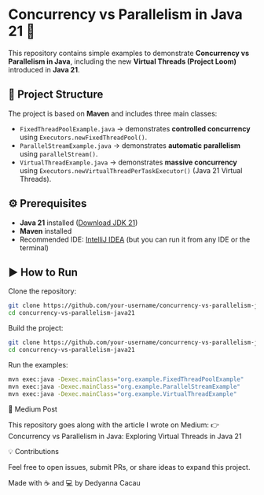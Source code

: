 # Concurrency vs Parallelism in Java 21 🚀

This repository contains simple examples to demonstrate **Concurrency vs Parallelism in Java**, including the new **Virtual Threads (Project Loom)** introduced in **Java 21**.

## 📂 Project Structure

The project is based on **Maven** and includes three main classes:

- `FixedThreadPoolExample.java` → demonstrates **controlled concurrency** using `Executors.newFixedThreadPool()`.
- `ParallelStreamExample.java` → demonstrates **automatic parallelism** using `parallelStream()`.
- `VirtualThreadExample.java` → demonstrates **massive concurrency** using `Executors.newVirtualThreadPerTaskExecutor()` (Java 21 Virtual Threads).

## ⚙️ Prerequisites

- **Java 21** installed ([Download JDK 21](https://jdk.java.net/21/))  
- **Maven** installed  
- Recommended IDE: [IntelliJ IDEA](https://www.jetbrains.com/idea/) (but you can run it from any IDE or the terminal)  

## ▶️ How to Run

Clone the repository:

```bash
git clone https://github.com/your-username/concurrency-vs-parallelism-java21.git
cd concurrency-vs-parallelism-java21
```

Build the project:
```bash
git clone https://github.com/your-username/concurrency-vs-parallelism-java21.git
cd concurrency-vs-parallelism-java21
```

Run the examples:
```bash
mvn exec:java -Dexec.mainClass="org.example.FixedThreadPoolExample"
mvn exec:java -Dexec.mainClass="org.example.ParallelStreamExample"
mvn exec:java -Dexec.mainClass="org.example.VirtualThreadExample"
```

📖 Medium Post

This repository goes along with the article I wrote on Medium:
👉 Concurrency vs Parallelism in Java: Exploring Virtual Threads in Java 21

💡 Contributions

Feel free to open issues, submit PRs, or share ideas to expand this project.

Made with ☕ and 💻 by Dedyanna Cacau
